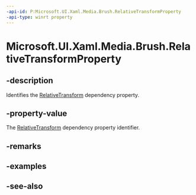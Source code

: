 ```yaml
---
-api-id: P:Microsoft.UI.Xaml.Media.Brush.RelativeTransformProperty
-api-type: winrt property
---
```


<!-- Property syntax
public Windows.UI.Xaml.DependencyProperty RelativeTransformProperty { get; }
-->

# Microsoft.UI.Xaml.Media.Brush.RelativeTransformProperty

## -description
Identifies the [RelativeTransform](brush_relativetransform.md) dependency property.

## -property-value
The [RelativeTransform](brush_relativetransform.md) dependency property identifier.

## -remarks

## -examples

## -see-also
